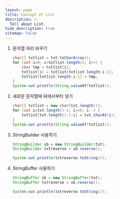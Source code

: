 ```yaml
---
layout: page
title: Concept of List
description: >
  Tell about List.
hide_description: true
sitemap: false
---
```


1. 문자열 자리 바꾸기
    
    ```java
    char[] txtlist = txt.toCharArray();
    for (int i=0; i<txtlist.length/2; i++) {
    	char tmp = txtlist[i];
    	txtlist[i] = txtlist[txtlist.length-i-1];
    	txtlist[txtlist.length-i-1] = tmp;
    }
    System.out.println(String.valueOf(txtlist));
    ```
    
2. 새로운 문자열에 뒤에서부터 넣기
    
    ```java
    char[] txtlist = new char[txt.length()];
    for (int i=txt.length()-1; i>=0; i--) {
    	txtlist[txt.length()-1-i] = txt.charAt(i);
    }
    System.out.println(String.valueOf(txtlist));
    ```
    
3. StringBuilder 사용하기
    
    ```java
    StringBuilder sb = new StringBuilder(txt);
    StringBuilder txtreverse = sb.reverse();
    
    System.out.println(txtreverse.toString());
    ```
    
4. StringBuffer 사용하기
    
    ```java
    StringBuffer sb = new StringBuffer(txt);
    StringBuffer txtreverse = sb.reverse();
    
    System.out.println(txtreverse.toString());
    ```